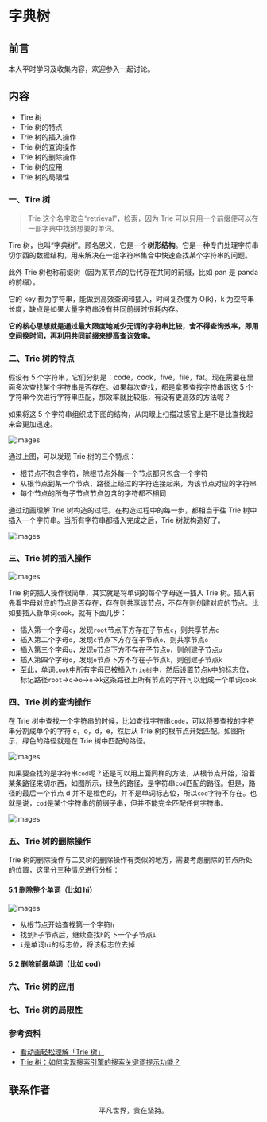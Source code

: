 # 字典树

## 前言

本人平时学习及收集内容，欢迎参入一起讨论。

## 内容

- Tire 树
- Trie 树的特点
- Trie 树的插入操作
- Trie 树的查询操作
- Trie 树的删除操作
- Trie 树的应用
- Trie 树的局限性

### 一、Tire 树

> Trie 这个名字取自“retrieval”，检索，因为 Trie 可以只用一个前缀便可以在一部字典中找到想要的单词。

Tire 树，也叫“字典树”。顾名思义，它是一个**树形结构**。它是一种专门处理字符串切尔西的数据结构，用来解决在一组字符串集合中快速查找某个字符串的问题。

此外 Trie 树也称前缀树（因为某节点的后代存在共同的前缀，比如 pan 是 panda 的前缀）。

它的 key 都为字符串，能做到高效查询和插入，时间复杂度为 O(k)，k 为空符串长度，缺点是如果大量字符串没有共同前缀时很耗内存。

**它的核心思想就是通过最大限度地减少无谓的字符串比较，舍不得查询效率，即用空间换时间，再利用共同前缀来提高查询效率。**

### 二、Trie 树的特点

假设有 5 个字符串，它们分别是：code，cook，five，file，fat。现在需要在里面多次查找某个字符串是否存在。如果每次查找，都是拿要查找字符串跟这 5 个字符串今次进行字符串匹配，那效率就比较低，有没有更高效的方法呢？

如果将这 5 个字符串组织成下图的结构，从肉眼上扫描过感官上是不是比查找起来会更加迅速。

![images](trie01.png)

通过上图，可以发现 Trie 树的三个特点：

- 根节点不包含字符，除根节点外每一个节点都只包含一个字符
- 从根节点到某一个节点，路径上经过的字符连接起来，为该节点对应的字符串
- 每个节点的所有子节点节点包含的字符都不相同

通过动画理解 Trie 树构造的过程。在构造过程中的每一步，都相当于往 Trie 树中插入一个字符串。当所有字符串都插入完成之后，Trie 树就构造好了。

![images](trie02.gif)

### 三、Trie 树的插入操作

![images](trie03.gif)

Trie 树的插入操作很简单，其实就是将单词的每个字母逐一插入 Trie 树。插入前先看字母对应的节点是否存在，存在则共享该节点，不存在则创建对应的节点。比如要插入新单词`cook`，就有下面几步：

- 插入第一个字母`c`，发现`root`节点下方存在子节点`c`，则共享节点`c`
- 插入第二个字母`o`，发现`c`节点下方存在子节点`o`，则共享节点`o`
- 插入第三个字母`o`，发现`o`节点下方不存在子节点`o`，则创建子节点`o`
- 插入第四个字母`o`，发现`o`节点下方不存在子节点`k`，则创建子节点`k`
- 至此，单词`cook`中所有字母已被插入`Trie树`中，然后设置节点`k`中的标志位，标记路径`root`->`c`->`o`->`o`->`k`这条路径上所有节点的字符可以组成一个单词`cook`

### 四、Trie 树的查询操作

在 Trie 树中查找一个字符串的时候，比如查找字符串`code`，可以将要查找的字符串分割成单个的字符 c，o，d，e，然后从 Trie 树的根节点开始匹配。如图所示，绿色的路径就是在 Trie 树中匹配的路径。

![images](trie04.jpg)

如果要查找的是字符串`cod`呢？还是可以用上面同样的方法，从根节点开始，沿着某条路径来切尔西，如图所示，绿色的路径，是字符串`cod`匹配的路径。但是，路径的最后一个节点 d 并不是橙色的，并不是单词标志位，所以`cod`字符不存在。也就是说，`cod`是某个字符串的前缀子串，但并不能完全匹配任何字符串。

![images](trie05.jpg)

### 五、Trie 树的删除操作

Trie 树的删除操作与二叉树的删除操作有类似的地方，需要考虑删除的节点所处的位置，这里分三种情况进行分析：

#### 5.1 删除整个单词（比如 hi）

![images](trie06.gif)

- 从根节点开始查找第一个字符`h`
- 找到`h`子节点后，继续查找`h`的下一个子节点`i`
- `i`是单词`hi`的标志位，将该标志位去掉

#### 5.2 删除前缀单词（比如 cod）

### 六、Trie 树的应用

### 七、Trie 树的局限性

### 参考资料

- [看动画轻松理解「Trie 树」](https://mp.weixin.qq.com/s/Y5_r4C5a9gU0FDtqXD9bkQ)
- [Trie 树：如何实现搜索引擎的搜索关键词提示功能？](https://time.geekbang.org/column/article/72414)

## 联系作者

<div align="center">
    <p>
        平凡世界，贵在坚持。
    </p>
    <img :src="$withBase('/about/contact.png')" />
</div>
